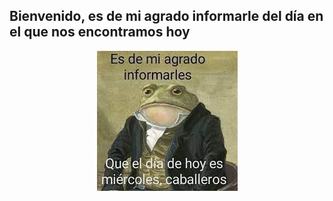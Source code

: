 ## Bienvenido, es de mi agrado informarle del día en el que nos encontramos hoy

<p align="center">
  <img src="wednesday.jfif" />
</p>

